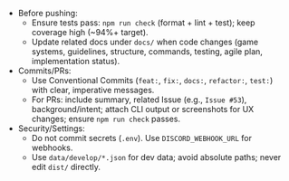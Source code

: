 - Before pushing:
  - Ensure tests pass: `npm run check` (format + lint + test); keep coverage high (~94%+ target).
  - Update related docs under `docs/` when code changes (game systems, guidelines, structure, commands, testing, agile plan, implementation status).
- Commits/PRs:
  - Use Conventional Commits (`feat:`, `fix:`, `docs:`, `refactor:`, `test:`) with clear, imperative messages.
  - For PRs: include summary, related Issue (e.g., `Issue #53`), background/intent; attach CLI output or screenshots for UX changes; ensure `npm run check` passes.
- Security/Settings:
  - Do not commit secrets (`.env`). Use `DISCORD_WEBHOOK_URL` for webhooks.
  - Use `data/develop/*.json` for dev data; avoid absolute paths; never edit `dist/` directly.
